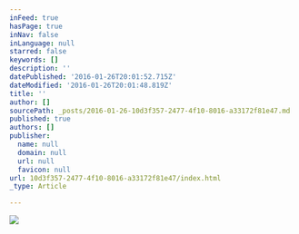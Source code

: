 ```yaml
---
inFeed: true
hasPage: true
inNav: false
inLanguage: null
starred: false
keywords: []
description: ''
datePublished: '2016-01-26T20:01:52.715Z'
dateModified: '2016-01-26T20:01:48.819Z'
title: ''
author: []
sourcePath: _posts/2016-01-26-10d3f357-2477-4f10-8016-a33172f81e47.md
published: true
authors: []
publisher:
  name: null
  domain: null
  url: null
  favicon: null
url: 10d3f357-2477-4f10-8016-a33172f81e47/index.html
_type: Article

---
```

![](https://the-grid-user-content.s3-us-west-2.amazonaws.com/e7a212fe-42c6-4378-8b79-9dcefc70cdc2.jpg)